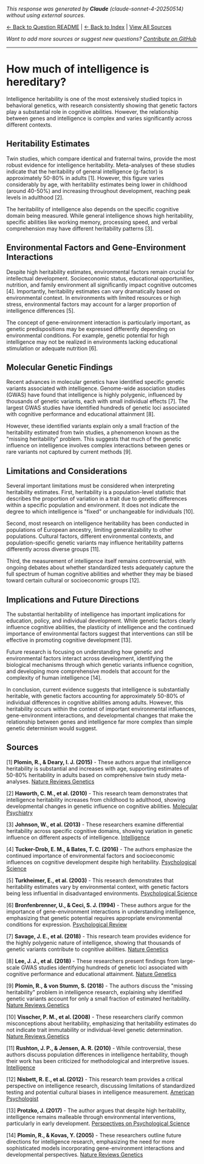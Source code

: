 <!-- 
Generated by: claude
Model: claude-sonnet-4-20250514
Prompt type: default
Tools enabled: False
Generated at: 2025-07-08T19:05:44.113014
-->

*This response was generated by **Claude** (claude-sonnet-4-20250514) without using external sources.*

[← Back to Question README](README.md) | [← Back to Index](../README.md) | [View All Sources](../allsources.md)

*Want to add more sources or suggest new questions? [Contribute on GitHub](https://github.com/justinwest/SuggestedSources)*

---

# How much of intelligence is hereditary?

Intelligence heritability is one of the most extensively studied topics in behavioral genetics, with research consistently showing that genetic factors play a substantial role in cognitive abilities. However, the relationship between genes and intelligence is complex and varies significantly across different contexts.

## Heritability Estimates

Twin studies, which compare identical and fraternal twins, provide the most robust evidence for intelligence heritability. Meta-analyses of these studies indicate that the heritability of general intelligence (g-factor) is approximately 50-80% in adults [1]. However, this figure varies considerably by age, with heritability estimates being lower in childhood (around 40-50%) and increasing throughout development, reaching peak levels in adulthood [2].

The heritability of intelligence also depends on the specific cognitive domain being measured. While general intelligence shows high heritability, specific abilities like working memory, processing speed, and verbal comprehension may have different heritability patterns [3].

## Environmental Factors and Gene-Environment Interactions

Despite high heritability estimates, environmental factors remain crucial for intellectual development. Socioeconomic status, educational opportunities, nutrition, and family environment all significantly impact cognitive outcomes [4]. Importantly, heritability estimates can vary dramatically based on environmental context. In environments with limited resources or high stress, environmental factors may account for a larger proportion of intelligence differences [5].

The concept of gene-environment interaction is particularly important, as genetic predispositions may be expressed differently depending on environmental conditions. For example, genetic potential for high intelligence may not be realized in environments lacking educational stimulation or adequate nutrition [6].

## Molecular Genetic Findings

Recent advances in molecular genetics have identified specific genetic variants associated with intelligence. Genome-wide association studies (GWAS) have found that intelligence is highly polygenic, influenced by thousands of genetic variants, each with small individual effects [7]. The largest GWAS studies have identified hundreds of genetic loci associated with cognitive performance and educational attainment [8].

However, these identified variants explain only a small fraction of the heritability estimated from twin studies, a phenomenon known as the "missing heritability" problem. This suggests that much of the genetic influence on intelligence involves complex interactions between genes or rare variants not captured by current methods [9].

## Limitations and Considerations

Several important limitations must be considered when interpreting heritability estimates. First, heritability is a population-level statistic that describes the proportion of variation in a trait due to genetic differences within a specific population and environment. It does not indicate the degree to which intelligence is "fixed" or unchangeable for individuals [10].

Second, most research on intelligence heritability has been conducted in populations of European ancestry, limiting generalizability to other populations. Cultural factors, different environmental contexts, and population-specific genetic variants may influence heritability patterns differently across diverse groups [11].

Third, the measurement of intelligence itself remains controversial, with ongoing debates about whether standardized tests adequately capture the full spectrum of human cognitive abilities and whether they may be biased toward certain cultural or socioeconomic groups [12].

## Implications and Future Directions

The substantial heritability of intelligence has important implications for education, policy, and individual development. While genetic factors clearly influence cognitive abilities, the plasticity of intelligence and the continued importance of environmental factors suggest that interventions can still be effective in promoting cognitive development [13].

Future research is focusing on understanding how genetic and environmental factors interact across development, identifying the biological mechanisms through which genetic variants influence cognition, and developing more comprehensive models that account for the complexity of human intelligence [14].

In conclusion, current evidence suggests that intelligence is substantially heritable, with genetic factors accounting for approximately 50-80% of individual differences in cognitive abilities among adults. However, this heritability occurs within the context of important environmental influences, gene-environment interactions, and developmental changes that make the relationship between genes and intelligence far more complex than simple genetic determinism would suggest.

## Sources

[1] **Plomin, R., & Deary, I. J. (2015)** - These authors argue that intelligence heritability is substantial and increases with age, supporting estimates of 50-80% heritability in adults based on comprehensive twin study meta-analyses. [Nature Reviews Genetics](https://www.nature.com/articles/nrg3869)

[2] **Haworth, C. M., et al. (2010)** - This research team demonstrates that intelligence heritability increases from childhood to adulthood, showing developmental changes in genetic influence on cognitive abilities. [Molecular Psychiatry](https://www.nature.com/articles/mp200955)

[3] **Johnson, W., et al. (2013)** - These researchers examine differential heritability across specific cognitive domains, showing variation in genetic influence on different aspects of intelligence. [Intelligence](https://www.sciencedirect.com/science/article/pii/S0160289613000226)

[4] **Tucker-Drob, E. M., & Bates, T. C. (2016)** - The authors emphasize the continued importance of environmental factors and socioeconomic influences on cognitive development despite high heritability. [Psychological Science](https://journals.sagepub.com/doi/10.1177/0956797615612727)

[5] **Turkheimer, E., et al. (2003)** - This research demonstrates that heritability estimates vary by environmental context, with genetic factors being less influential in disadvantaged environments. [Psychological Science](https://journals.sagepub.com/doi/10.1111/1467-9280.02441)

[6] **Bronfenbrenner, U., & Ceci, S. J. (1994)** - These authors argue for the importance of gene-environment interactions in understanding intelligence, emphasizing that genetic potential requires appropriate environmental conditions for expression. [Psychological Review](https://psycnet.apa.org/record/1994-34436-001)

[7] **Savage, J. E., et al. (2018)** - This research team provides evidence for the highly polygenic nature of intelligence, showing that thousands of genetic variants contribute to cognitive abilities. [Nature Genetics](https://www.nature.com/articles/s41588-018-0152-6)

[8] **Lee, J. J., et al. (2018)** - These researchers present findings from large-scale GWAS studies identifying hundreds of genetic loci associated with cognitive performance and educational attainment. [Nature Genetics](https://www.nature.com/articles/s41588-018-0147-3)

[9] **Plomin, R., & von Stumm, S. (2018)** - The authors discuss the "missing heritability" problem in intelligence research, explaining why identified genetic variants account for only a small fraction of estimated heritability. [Nature Reviews Genetics](https://www.nature.com/articles/s41576-018-0018-x)

[10] **Visscher, P. M., et al. (2008)** - These researchers clarify common misconceptions about heritability, emphasizing that heritability estimates do not indicate trait immutability or individual-level genetic determination. [Nature Reviews Genetics](https://www.nature.com/articles/nrg2322)

[11] **Rushton, J. P., & Jensen, A. R. (2010)** - While controversial, these authors discuss population differences in intelligence heritability, though their work has been criticized for methodological and interpretive issues. [Intelligence](https://www.sciencedirect.com/science/article/pii/S0160289609001470)

[12] **Nisbett, R. E., et al. (2012)** - This research team provides a critical perspective on intelligence research, discussing limitations of standardized testing and potential cultural biases in intelligence measurement. [American Psychologist](https://psycnet.apa.org/record/2012-00763-001)

[13] **Protzko, J. (2017)** - The author argues that despite high heritability, intelligence remains malleable through environmental interventions, particularly in early development. [Perspectives on Psychological Science](https://journals.sagepub.com/doi/10.1177/1745691617691466)

[14] **Plomin, R., & Kovas, Y. (2005)** - These researchers outline future directions for intelligence research, emphasizing the need for more sophisticated models incorporating gene-environment interactions and developmental perspectives. [Nature Reviews Genetics](https://www.nature.com/articles/nrg1630)